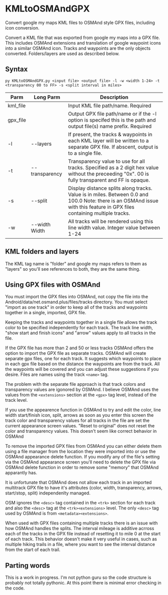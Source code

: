 # KMLtoOSMAndGPX
Convert google my maps KML files to OSMAnd style GPX files, including icon conversion.

Convert a KML file that was exported from google my maps into a GPX file. This includes OSMAnd extensions and translation of google waypoint icons into a similar OSMAnd icon.  Tracks and waypoints are the only objects converted.  Folders/layers are used as described below.
## Syntax
```
py KMLtoOSMAndGPX.py <input file> <output file> -l -w <width 1-24> -t <transparency 00 to FF> -s <split interval in miles>
``` 
Parm | Long Parm | Description
--- | --- | ---
kml_file | | Input KML file path/name. Required
gpx_file | | Output GPX file path/name or if the -l option is specifed this is the path and output file(s) name prefix. Required
-l | --layers | If present, the tracks & waypoints in each KML layer will be written to a separate GPX file. If abscent, output is to a single file.
-t | --transparency | Transparency value to use for all tracks.  Specified as a 2 digit hex value without the preceeding "0x".  00 is fully transparent and FF is opaque.
-s | --split | Display distance splits along tracks. Value is in miles. Between 0.0 and 100.0 Note: there is an OSMAnd issue with this feature in GPX files containing multiple tracks.
 -w | --width Width | All tracks will be rendered using this line width value. Integer value between 1-24

## KML folders and layers
The KML tag name is "folder" and google my maps refers to them as "layers" so you'll see
references to both, they are the same thing.

## Using GPX files with OSMAnd
You must import the GPX files into OSMAnd, not copy the file into the Android/data/net.osmand.plus/files/tracks directory.  You must select "import as one track" in order to keep all of the tracks and waypoints together in a single, imported, GPX file. 

Keeping the tracks and waypoints together in a single file allows the track color to be specified independently for each track.  The track line width, "show start and finish icons" and "arrow" values apply to all tracks in the file.

If the GPX file has more than 2 and 50 or less tracks OSMAnd offers the option to import the GPX file as separate tracks. OSMAnd will create separate gpx files, one for each track.  It suggests which waypoints to place in each gpx file based on the distance the waypoints are from the track.  All the waypoints will be covered and you can adjust these suggestions if you desire. Files are names using the track `<name>` tag.

The problem with the separate file approach is that track colors and transparency values are igonored by OSMAnd.  I believe OSMAnd uses the values from the `<extensions>` section at the `<gpx>` tag level, instead of the track level.

If you use the appearence function in OSMAnd to try and edit the color, line width start/finish icon, split, arrows as soon as you enter this screen the track color and transparency values for all tracks in the file are set the current appearance screen values. "Reset to original" does not reset the color and transparency values.  This doesn't seem like correct behavior in OSMAnd

To remove the imported GPX files from OSMAnd you can either delete them using a file manager from the location they were imported into or use the OSMAnd appearance delete function.  If you modify any of the file's setting via the OSMAnd appearance screen you'll need to delete the GPX file via OSMAnd delete function in order to remove some "memory" that OSMAnd apparantly has. 

It is unfortunate that OSMAnd does not allow each track in an imported multitrack GPX file to have it's attributes (color, width, transparency, arrows, start/stop, split) independenlty managed.

OSM ignores the `<desc>` tag contained in the `<trk>` section for each track and also the `<desc>` tag at the `<trk><extensions>` level.  The only `<desc>` tag used by OSMAnd is from `<metadata><extensions>`.

When used with GPX files containing multiple tracks there is an issue with how OSMAnd handles the splits.  The interval mileage is additive acrross each of the tracks in the GPX file instead of resetting it to mile 0 at the start of each track.  This behavior doesn't make it very useful in cases, such as multiple hiking trails in a file, where you want to see the interval distance from the start of each trail.

## Parting words
This is a work in progress. I'm not python guru so the code structure is probably not totally pythonic. At this point there is minimal error checking in the code.

